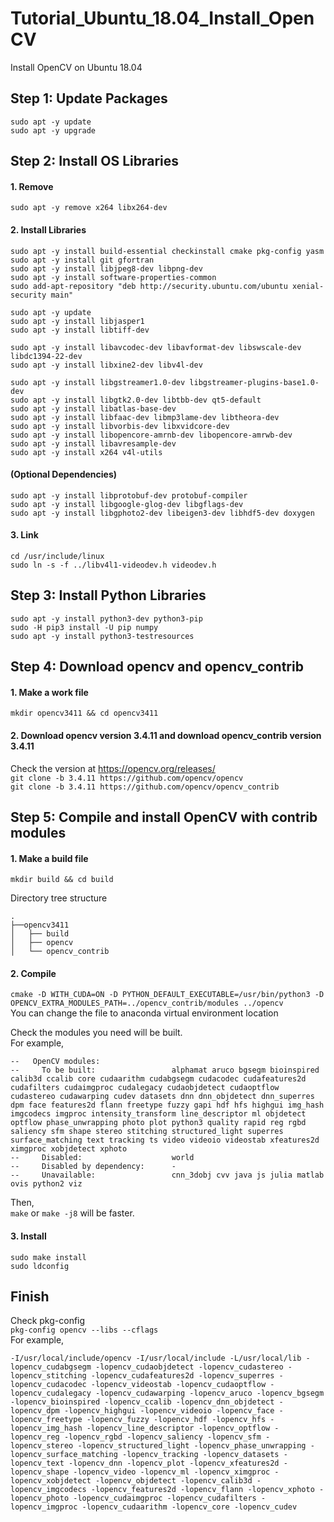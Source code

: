 # Tutorial_Ubuntu_18.04_Install_OpenCV
Install OpenCV on Ubuntu 18.04

## Step 1: Update Packages
```sudo apt -y update```  
```sudo apt -y upgrade```

## Step 2: Install OS Libraries
#### 1. Remove 
```sudo apt -y remove x264 libx264-dev```  

#### 2. Install Libraries
```sudo apt -y install build-essential checkinstall cmake pkg-config yasm```  
```sudo apt -y install git gfortran```  
```sudo apt -y install libjpeg8-dev libpng-dev```  
```sudo apt -y install software-properties-common```  
```sudo add-apt-repository "deb http://security.ubuntu.com/ubuntu xenial-security main"```  

```sudo apt -y update```  
```sudo apt -y install libjasper1```  
```sudo apt -y install libtiff-dev``` 

```sudo apt -y install libavcodec-dev libavformat-dev libswscale-dev libdc1394-22-dev```  
```sudo apt -y install libxine2-dev libv4l-dev``` 

```sudo apt -y install libgstreamer1.0-dev libgstreamer-plugins-base1.0-dev```  
```sudo apt -y install libgtk2.0-dev libtbb-dev qt5-default```  
```sudo apt -y install libatlas-base-dev```  
```sudo apt -y install libfaac-dev libmp3lame-dev libtheora-dev```  
```sudo apt -y install libvorbis-dev libxvidcore-dev```  
```sudo apt -y install libopencore-amrnb-dev libopencore-amrwb-dev```  
```sudo apt -y install libavresample-dev```  
```sudo apt -y install x264 v4l-utils``` 

#### (Optional Dependencies)
```sudo apt -y install libprotobuf-dev protobuf-compiler```  
```sudo apt -y install libgoogle-glog-dev libgflags-dev```  
```sudo apt -y install libgphoto2-dev libeigen3-dev libhdf5-dev doxygen```  


#### 3. Link
```cd /usr/include/linux```  
```sudo ln -s -f ../libv4l1-videodev.h videodev.h```  


## Step 3: Install Python Libraries
```sudo apt -y install python3-dev python3-pip```  
```sudo -H pip3 install -U pip numpy```  
```sudo apt -y install python3-testresources```

## Step 4: Download opencv and opencv_contrib
#### 1. Make a work file  
```mkdir opencv3411 && cd opencv3411```   
#### 2. Download opencv version 3.4.11  and download opencv_contrib version 3.4.11   
Check the version at https://opencv.org/releases/  
```git clone -b 3.4.11 https://github.com/opencv/opencv```  
```git clone -b 3.4.11 https://github.com/opencv/opencv_contrib```  

## Step 5: Compile and install OpenCV with contrib modules  
#### 1. Make a build file  
```mkdir build && cd build```  
  
Directory tree structure  
```
.
├──opencv3411
│   ├── build
│   ├── opencv
│   └── opencv_contrib
```

#### 2. Compile  
```cmake -D WITH_CUDA=ON -D PYTHON_DEFAULT_EXECUTABLE=/usr/bin/python3 -D OPENCV_EXTRA_MODULES_PATH=../opencv_contrib/modules ../opencv```  
You can change the file to anaconda virtual environment location

Check the modules you need will be built.  
For example,  
```
--   OpenCV modules:
--     To be built:                 alphamat aruco bgsegm bioinspired calib3d ccalib core cudaarithm cudabgsegm cudacodec cudafeatures2d cudafilters cudaimgproc cudalegacy cudaobjdetect cudaoptflow cudastereo cudawarping cudev datasets dnn dnn_objdetect dnn_superres dpm face features2d flann freetype fuzzy gapi hdf hfs highgui img_hash imgcodecs imgproc intensity_transform line_descriptor ml objdetect optflow phase_unwrapping photo plot python3 quality rapid reg rgbd saliency sfm shape stereo stitching structured_light superres surface_matching text tracking ts video videoio videostab xfeatures2d ximgproc xobjdetect xphoto
--     Disabled:                    world
--     Disabled by dependency:      -
--     Unavailable:                 cnn_3dobj cvv java js julia matlab ovis python2 viz
```

Then,   
```make```  or ```make -j8``` will be faster.  


#### 3. Install
```sudo make install```  
```sudo ldconfig```

## Finish  
Check pkg-config  
```pkg-config opencv --libs --cflags```  
For example,  
```
-I/usr/local/include/opencv -I/usr/local/include -L/usr/local/lib -lopencv_cudabgsegm -lopencv_cudaobjdetect -lopencv_cudastereo -lopencv_stitching -lopencv_cudafeatures2d -lopencv_superres -lopencv_cudacodec -lopencv_videostab -lopencv_cudaoptflow -lopencv_cudalegacy -lopencv_cudawarping -lopencv_aruco -lopencv_bgsegm -lopencv_bioinspired -lopencv_ccalib -lopencv_dnn_objdetect -lopencv_dpm -lopencv_highgui -lopencv_videoio -lopencv_face -lopencv_freetype -lopencv_fuzzy -lopencv_hdf -lopencv_hfs -lopencv_img_hash -lopencv_line_descriptor -lopencv_optflow -lopencv_reg -lopencv_rgbd -lopencv_saliency -lopencv_sfm -lopencv_stereo -lopencv_structured_light -lopencv_phase_unwrapping -lopencv_surface_matching -lopencv_tracking -lopencv_datasets -lopencv_text -lopencv_dnn -lopencv_plot -lopencv_xfeatures2d -lopencv_shape -lopencv_video -lopencv_ml -lopencv_ximgproc -lopencv_xobjdetect -lopencv_objdetect -lopencv_calib3d -lopencv_imgcodecs -lopencv_features2d -lopencv_flann -lopencv_xphoto -lopencv_photo -lopencv_cudaimgproc -lopencv_cudafilters -lopencv_imgproc -lopencv_cudaarithm -lopencv_core -lopencv_cudev
```
